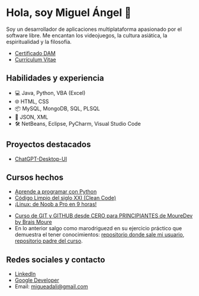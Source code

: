# Hola, soy Miguel Ángel 👋

Soy un desarrollador de aplicaciones multiplataforma apasionado por el software libre. Me encantan los videojuegos, la cultura asiática, la espiritualidad y la filosofía.
* [Certificado DAM](https://drive.google.com/file/d/1jIO5FMUhDv8K5D-E2DaWfMeG5UWawv-y/view?usp=sharing)
* [Currículum Vitae](https://drive.google.com/file/d/1ZTt-DaqL3oUQ4ycrnObyl_zCr3BnalRe/view?usp=sharing)

## Habilidades y experiencia

* 💻 Java, Python, VBA (Excel)
* 🌐 HTML, CSS
* 📦 MySQL, MongoDB, SQL, PLSQL
* 📄 JSON, XML
* 🛠️ NetBeans, Eclipse, PyCharm, Visual Studio Code

## Proyectos destacados

* [ChatGPT-Desktop-UI](https://github.com/marodriguezd/ChatGPT-Desktop-UI)

## Cursos hechos

* [Aprende a programar con Python](https://drive.google.com/file/d/1fvBd_QbEvdFBS8P1MCmg61iqXeJg07lA/view?usp=sharing)
* [Código Limpio del siglo XXI (Clean Code)](https://drive.google.com/file/d/1RAZG2SCb12tc277XwVcWQQOgGt08-pgd/view?usp=sharing)
* [¡Linux: de Noob a Pro en 9 horas!](https://drive.google.com/file/d/1OdWc8QZ82b4bGz7Zi1lK4tyYobwv2oA0/view?usp=sharing)
- [Curso de GIT y GITHUB desde CERO para PRINCIPIANTES de MoureDev by Brais Moure](https://www.youtube.com/watch?v=3GymExBkKjE&t=17549s)
- En lo anterior salgo como marodriguezd en su ejercicio práctico que demuestra el tener conocimientos: [repositorio donde sale mi usuario](https://github.com/mouredev/hello-git/blob/main/hello.md), [repositorio padre del curso](https://github.com/mouredev).

## Redes sociales y contacto

* [LinkedIn](https://www.linkedin.com/in/marodriguezd/)
* [Google Developer](https://g.dev/marodriguezd)
* Email: migueadali@gmail.com
